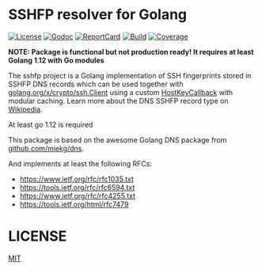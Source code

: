 # SSHFP resolver for Golang

[![License][License-Image]][License-Url]
[![Godoc][Godoc-Image]][Godoc-Url]
[![ReportCard][ReportCard-Image]][ReportCard-Url]
[![Build][Build-Status-Image]][Build-Status-Url]
[![Coverage][Coverage-Image]][Coverage-Url]

**NOTE: Package is functional but not production ready! It requires at least Golang 1.12 with Go modules**

The sshfp project is a Golang implementation of SSH fingerprints stored in SSHFP DNS records which can be used together
with [golang.org/x/crypto/ssh.Client](https://godoc.org/golang.org/x/crypto/ssh#Client) using a custom
[HostKeyCallback](https://godoc.org/github.com/xor-gate/sshfp#Resolver.HostKeyCallback) with modular caching. Learn more about the DNS SSHFP record type on [Wikipedia](https://en.wikipedia.org/wiki/SSHFP_record). 

At least go 1.12 is required

This package is based on the awesome Golang DNS package from [github.com/miekg/dns](https://github.com/miekg/dns).

And implements at least the following RFCs:

* https://www.ietf.org/rfc/rfc1035.txt
* https://tools.ietf.org/rfc/rfc6594.txt
* https://www.ietf.org/rfc/rfc4255.txt
* https://tools.ietf.org/html/rfc7479

# LICENSE

[MIT](LICENSE)

[License-Url]: http://opensource.org/licenses/MIT
[License-Image]: https://img.shields.io/npm/l/express.svg
[Stability-Status-Image]: http://badges.github.io/stability-badges/dist/experimental.svg
[Build-Status-Url]: http://travis-ci.org/xor-gate/sshfp
[Build-Status-Image]: https://travis-ci.org/xor-gate/sshfp.svg?branch=develop
[Godoc-Url]: https://godoc.org/github.com/xor-gate/sshfp
[Godoc-Image]: https://godoc.org/github.com/xor-gate/sshfp?status.svg
[ReportCard-Url]: http://goreportcard.com/report/xor-gate/sshfp
[ReportCard-Image]: https://goreportcard.com/badge/github.com/xor-gate/sshfp
[Coverage-Url]: https://codecov.io/gh/xor-gate/sshfp 
[Coverage-image]: https://codecov.io/gh/xor-gate/sshfp/branch/develop/graph/badge.svg 
